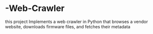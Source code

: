 # -Web-Crawler
this project Implements a web crawler in Python that browses a vendor website, downloads firmware files, and fetches their metadata
